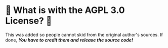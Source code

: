 # 🤔 What is with the AGPL 3.0 License? 🤔
This was added so people cannot skid from the original author's sources. If done, ***You have to credit them and release the source code!***
